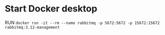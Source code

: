 # Start Docker desktop
RUN `docker run -it --rm --name rabbitmq -p 5672:5672 -p 15672:15672 rabbitmq:3.12-management`
